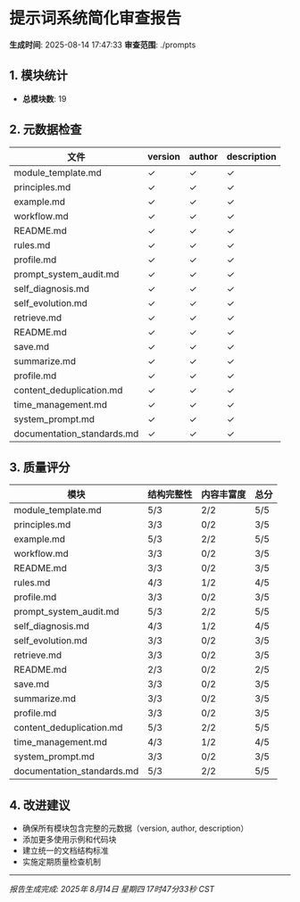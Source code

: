 # 提示词系统简化审查报告

**生成时间**: 2025-08-14 17:47:33
**审查范围**: ./prompts

## 1. 模块统计

- **总模块数**: 19

## 2. 元数据检查

| 文件 | version | author | description |
|------|---------|--------|-------------|
| module_template.md | ✓ | ✓ | ✓ |
| principles.md | ✓ | ✓ | ✓ |
| example.md | ✓ | ✓ | ✓ |
| workflow.md | ✓ | ✓ | ✓ |
| README.md | ✓ | ✓ | ✓ |
| rules.md | ✓ | ✓ | ✓ |
| profile.md | ✓ | ✓ | ✓ |
| prompt_system_audit.md | ✓ | ✓ | ✓ |
| self_diagnosis.md | ✓ | ✓ | ✓ |
| self_evolution.md | ✓ | ✓ | ✓ |
| retrieve.md | ✓ | ✓ | ✓ |
| README.md | ✓ | ✓ | ✓ |
| save.md | ✓ | ✓ | ✓ |
| summarize.md | ✓ | ✓ | ✓ |
| profile.md | ✓ | ✓ | ✓ |
| content_deduplication.md | ✓ | ✓ | ✓ |
| time_management.md | ✓ | ✓ | ✓ |
| system_prompt.md | ✓ | ✓ | ✓ |
| documentation_standards.md | ✓ | ✓ | ✓ |

## 3. 质量评分

| 模块 | 结构完整性 | 内容丰富度 | 总分 |
|------|------------|------------|------|
| module_template.md | 5/3 | 2/2 | 5/5 |
| principles.md | 3/3 | 0/2 | 3/5 |
| example.md | 5/3 | 2/2 | 5/5 |
| workflow.md | 3/3 | 0/2 | 3/5 |
| README.md | 3/3 | 0/2 | 3/5 |
| rules.md | 4/3 | 1/2 | 4/5 |
| profile.md | 3/3 | 0/2 | 3/5 |
| prompt_system_audit.md | 5/3 | 2/2 | 5/5 |
| self_diagnosis.md | 4/3 | 1/2 | 4/5 |
| self_evolution.md | 3/3 | 0/2 | 3/5 |
| retrieve.md | 3/3 | 0/2 | 3/5 |
| README.md | 2/3 | 0/2 | 2/5 |
| save.md | 3/3 | 0/2 | 3/5 |
| summarize.md | 3/3 | 0/2 | 3/5 |
| profile.md | 3/3 | 0/2 | 3/5 |
| content_deduplication.md | 5/3 | 2/2 | 5/5 |
| time_management.md | 4/3 | 1/2 | 4/5 |
| system_prompt.md | 3/3 | 0/2 | 3/5 |
| documentation_standards.md | 5/3 | 2/2 | 5/5 |

## 4. 改进建议

- 确保所有模块包含完整的元数据（version, author, description）
- 添加更多使用示例和代码块
- 建立统一的文档结构标准
- 实施定期质量检查机制

---
*报告生成完成: 2025年 8月14日 星期四 17时47分33秒 CST*

